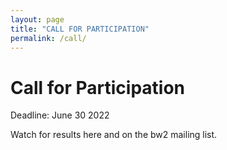 ```yaml
---
layout: page
title: "CALL FOR PARTICIPATION"
permalink: /call/
---
```


# Call for Participation

Deadline: June 30 2022

Watch for results here and on the bw2 mailing list.
